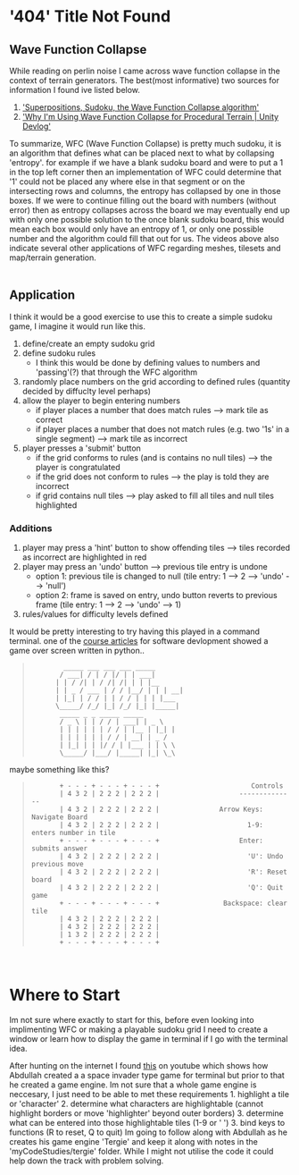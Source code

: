 <!-- algorithms, perlin noise, noise, tergie, wave function collapse  -->

# '404' Title Not Found

## Wave Function Collapse
While reading on perlin noise I came across wave function collapse in the context of terrain generators. The best(most informative) two sources for information I found ive listed below.
1. ['Superpositions, Sudoku, the Wave Function Collapse algorithm'](https://www.youtube.com/watch?v=2SuvO4Gi7uY)
2. ['Why I'm Using Wave Function Collapse for Procedural Terrain | Unity Devlog'](https://www.youtube.com/watch?v=20KHNA9jTsE)

To summarize, WFC (Wave Function Collapse) is pretty much sudoku, it is an algorithm that defines what can be placed next to what by collapsing 'entropy'. for example if we have a blank sudoku board and were to put a 1 in the top left corner then an implementation of WFC could determine that '1' could not be placed any where else in that segment or on the intersecting rows and columns, the entropy has collapsed by one in those boxes. If we were to continue filling out the board with numbers (without error) then as entropy collapses across the board we may eventually end up with only one possible solution to the once blank sudoku board, this would mean each box would only have an entropy of 1, or only one possible number and the algorithm could fill that out for us. The videos above also indicate several other applications of WFC regarding meshes, tilesets and map/terrain generation.
<br>
<br>

## Application
I think it would be a good exercise to use this to create a simple sudoku game, I imagine it would run like this.
1. define/create an empty sudoku grid
2. define sudoku rules 
    - I think this would be done by defining values to numbers and 'passing'(?) that through the WFC algorithm
3. randomly place numbers on the grid according to defined rules (quantity decided by diffuclty level perhaps) 
4. allow the player to begin entering numbers 
    * if player places a number that does match rules --> mark tile as correct
    * if player places a number that does not match rules (e.g. two '1s' in a single segment) --> mark tile as incorrect
5. player presses a 'submit' button
    * if the grid conforms to rules (and is contains no null tiles) --> the player is congratulated
    * if the grid does not conform to rules --> the play is told they are incorrect
    * if grid contains null tiles --> play asked to fill all tiles and null tiles highlighted

### Additions
1. player may press a 'hint' button to show offending tiles --> tiles recorded as incorrect are highlighted in red
2. player may press an 'undo' button --> previous tile entry is undone
    - option 1: previous tile is changed to null (tile entry: 1 --> 2 --> 'undo' --> 'null')
    - option 2: frame is saved on entry, undo button reverts to previous frame (tile entry: 1 --> 2 --> 'undo' --> 1)
3. rules/values for difficulty levels defined

It would be pretty interesting to try having this played in a command terminal. one of the [course articles](https://cpp.iqualify.com/assets/fp-resources/2FFuKM2LTpaR3vj73Ld7) for software devlopment showed a game over screen written in python..
>             _____ ___ ___ ___ _____
>            / ___| / | / |/ | | ___|
>           | | / /| | / /| /| | | |__
>           | | _ / ___ | / / |__/ | | | __|
>           | |_| | / / | | / / | | | |___
>           \_____/ /_/ |_| /_/ |_| |_____|
>            _____ _ _ _____ _____
>            / _ \ | | / / | ___| | _ \
>            | | | | | | / / | |__ | |_| |
>            | | | | | | / / | __| | _ /
>            | |_| | | |/ / | |___ | | \ \
>            \_____/ |___/ |_____| |_| \_\
>           

maybe something like this?
            
>            + - - - + - - - + - - - +                       Controls
>            | 4 3 2 | 2 2 2 | 2 2 2 |                    --------------
>            | 4 3 2 | 2 2 2 | 2 2 2 |               Arrow Keys: Navigate Board
>            | 4 3 2 | 2 2 2 | 2 2 2 |                      1-9: enters number in tile
>            + - - - + - - - + - - - +                    Enter: submits answer
>            | 4 3 2 | 2 2 2 | 2 2 2 |                      'U': Undo previous move
>            | 4 3 2 | 2 2 2 | 2 2 2 |                      'R': Reset board
>            | 4 3 2 | 2 2 2 | 2 2 2 |                      'Q': Quit game
>            + - - - + - - - + - - - +                Backspace: clear tile
>            | 4 3 2 | 2 2 2 | 2 2 2 |
>            | 4 3 2 | 2 2 2 | 2 2 2 |
>            | 1 3 2 | 2 2 2 | 2 2 2 |
>            + - - - + - - - + - - - +

<br>

# Where to Start
Im not sure where exactly to start for this, before even looking into implimenting WFC or making a playable sudoku grid I need to create a window or learn how to display the game in terminal if I go with the terminal idea. 

After hunting on the internet I found [this](https://www.youtube.com/watch?v=9V3BnBeFmLs) on youtube which shows how Abdullah created a a space invader type game for terminal but prior to that he created a game engine. Im not sure that a whole game engine is neccesary, I just need to be able to met these requirements
    1. highlight a tile or 'character'
    2. determine what characters are highlightable (cannot highlight borders or move 'highlighter' beyond outer borders)
    3. determine what can be entered into those highlightable tiles (1-9 or ' ')
    3. bind keys to functions (R to reset, Q to quit)
Im going to follow along with Abdullah as he creates his game engine 'Tergie' and keep it along with notes in the 'myCodeStudies/tergie' folder. While I might not utilise the code it could help down the track with problem solving.